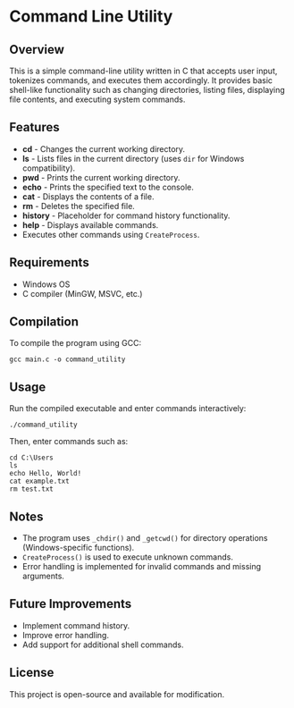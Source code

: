Command Line Utility
====================

Overview
--------

This is a simple command-line utility written in C that accepts user input, tokenizes commands, and executes them accordingly. It provides basic shell-like functionality such as changing directories, listing files, displaying file contents, and executing system commands.

Features
--------

-   **cd** - Changes the current working directory.
-   **ls** - Lists files in the current directory (uses `dir` for Windows compatibility).
-   **pwd** - Prints the current working directory.
-   **echo** - Prints the specified text to the console.
-   **cat** - Displays the contents of a file.
-   **rm** - Deletes the specified file.
-   **history** - Placeholder for command history functionality.
-   **help** - Displays available commands.
-   Executes other commands using `CreateProcess`.

Requirements
------------

-   Windows OS
-   C compiler (MinGW, MSVC, etc.)

Compilation
-----------

To compile the program using GCC:

```
gcc main.c -o command_utility

```

Usage
-----

Run the compiled executable and enter commands interactively:

```
./command_utility

```

Then, enter commands such as:

```
cd C:\Users
ls
echo Hello, World!
cat example.txt
rm test.txt

```

Notes
-----

-   The program uses `_chdir()` and `_getcwd()` for directory operations (Windows-specific functions).
-   `CreateProcess()` is used to execute unknown commands.
-   Error handling is implemented for invalid commands and missing arguments.

Future Improvements
-------------------

-   Implement command history.
-   Improve error handling.
-   Add support for additional shell commands.

License
-------

This project is open-source and available for modification.
